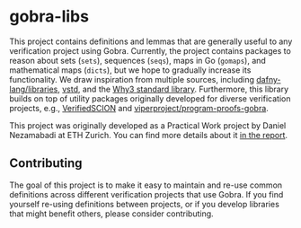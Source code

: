 # gobra-libs
This project contains definitions and lemmas that are generally useful to any verification project using Gobra.
Currently, the project contains packages to reason about sets (`sets`), sequences (`seqs`), maps in Go (`gomaps`), and mathematical maps (`dicts`), but we hope to gradually increase its functionality.
We draw inspiration from multiple sources, including [dafny-lang/libraries](https://github.com/dafny-lang/libraries), [vstd](https://github.com/verus-lang/verus/tree/main/source/vstd), and the [Why3 standard library](https://www.why3.org/stdlib/). Furthermore, this library builds on top of utility packages originally developed for diverse verification projects, e.g., [VerifiedSCION](https://github.com/viperproject/VerifiedSCION) and [viperproject/program-proofs-gobra](https://github.com/viperproject/program-proofs-gobra).

This project was originally developed as a Practical Work project by Daniel Nezamabadi at ETH Zurich. You can find more details about it [in the report](https://ethz.ch/content/dam/ethz/special-interest/infk/chair-program-method/pm/documents/Education/Theses/Daniel_Nezamabadi_PW_Report.pdf).

## Contributing
The goal of this project is to make it easy to maintain and re-use common definitions across different verification projects that use Gobra. If you find yourself re-using definitions between projects, or if you develop libraries that might benefit others, please consider contributing.
